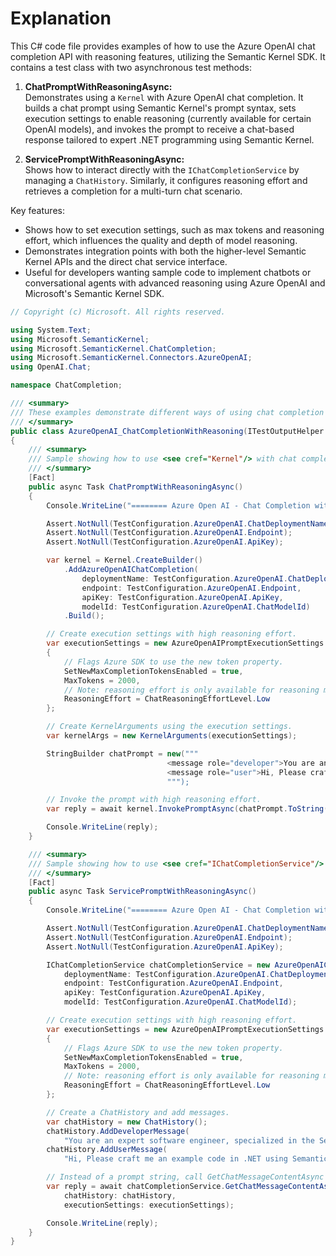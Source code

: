 # Explanation

This C# code file provides examples of how to use the Azure OpenAI chat completion API with reasoning features, utilizing the Semantic Kernel SDK. It contains a test class with two asynchronous test methods:

1. **ChatPromptWithReasoningAsync:**  
   Demonstrates using a `Kernel` with Azure OpenAI chat completion. It builds a chat prompt using Semantic Kernel's prompt syntax, sets execution settings to enable reasoning (currently available for certain OpenAI models), and invokes the prompt to receive a chat-based response tailored to expert .NET programming using Semantic Kernel.

2. **ServicePromptWithReasoningAsync:**  
   Shows how to interact directly with the `IChatCompletionService` by managing a `ChatHistory`. Similarly, it configures reasoning effort and retrieves a completion for a multi-turn chat scenario.

Key features:
- Shows how to set execution settings, such as max tokens and reasoning effort, which influences the quality and depth of model reasoning.
- Demonstrates integration points with both the higher-level Semantic Kernel APIs and the direct chat service interface.
- Useful for developers wanting sample code to implement chatbots or conversational agents with advanced reasoning using Azure OpenAI and Microsoft's Semantic Kernel SDK.

```csharp
// Copyright (c) Microsoft. All rights reserved.

using System.Text;
using Microsoft.SemanticKernel;
using Microsoft.SemanticKernel.ChatCompletion;
using Microsoft.SemanticKernel.Connectors.AzureOpenAI;
using OpenAI.Chat;

namespace ChatCompletion;

/// <summary>
/// These examples demonstrate different ways of using chat completion reasoning models with Azure OpenAI API.
/// </summary>
public class AzureOpenAI_ChatCompletionWithReasoning(ITestOutputHelper output) : BaseTest(output)
{
    /// <summary>
    /// Sample showing how to use <see cref="Kernel"/> with chat completion and chat prompt syntax.
    /// </summary>
    [Fact]
    public async Task ChatPromptWithReasoningAsync()
    {
        Console.WriteLine("======== Azure Open AI - Chat Completion with Reasoning ========");

        Assert.NotNull(TestConfiguration.AzureOpenAI.ChatDeploymentName);
        Assert.NotNull(TestConfiguration.AzureOpenAI.Endpoint);
        Assert.NotNull(TestConfiguration.AzureOpenAI.ApiKey);

        var kernel = Kernel.CreateBuilder()
            .AddAzureOpenAIChatCompletion(
                deploymentName: TestConfiguration.AzureOpenAI.ChatDeploymentName,
                endpoint: TestConfiguration.AzureOpenAI.Endpoint,
                apiKey: TestConfiguration.AzureOpenAI.ApiKey,
                modelId: TestConfiguration.AzureOpenAI.ChatModelId)
            .Build();

        // Create execution settings with high reasoning effort.
        var executionSettings = new AzureOpenAIPromptExecutionSettings //OpenAIPromptExecutionSettings
        {
            // Flags Azure SDK to use the new token property.
            SetNewMaxCompletionTokensEnabled = true,
            MaxTokens = 2000,
            // Note: reasoning effort is only available for reasoning models (at this moment o3-mini & o1 models)
            ReasoningEffort = ChatReasoningEffortLevel.Low
        };

        // Create KernelArguments using the execution settings.
        var kernelArgs = new KernelArguments(executionSettings);

        StringBuilder chatPrompt = new("""
                                   <message role="developer">You are an expert software engineer, specialized in the Semantic Kernel SDK and NET framework</message>
                                   <message role="user">Hi, Please craft me an example code in .NET using Semantic Kernel that implements a chat loop .</message>
                                   """);

        // Invoke the prompt with high reasoning effort.
        var reply = await kernel.InvokePromptAsync(chatPrompt.ToString(), kernelArgs);

        Console.WriteLine(reply);
    }

    /// <summary>
    /// Sample showing how to use <see cref="IChatCompletionService"/> directly with a <see cref="ChatHistory"/>.
    /// </summary>
    [Fact]
    public async Task ServicePromptWithReasoningAsync()
    {
        Console.WriteLine("======== Azure Open AI - Chat Completion with Azure Default Credential with Reasoning ========");

        Assert.NotNull(TestConfiguration.AzureOpenAI.ChatDeploymentName);
        Assert.NotNull(TestConfiguration.AzureOpenAI.Endpoint);
        Assert.NotNull(TestConfiguration.AzureOpenAI.ApiKey);

        IChatCompletionService chatCompletionService = new AzureOpenAIChatCompletionService(
            deploymentName: TestConfiguration.AzureOpenAI.ChatDeploymentName,
            endpoint: TestConfiguration.AzureOpenAI.Endpoint,
            apiKey: TestConfiguration.AzureOpenAI.ApiKey,
            modelId: TestConfiguration.AzureOpenAI.ChatModelId);

        // Create execution settings with high reasoning effort.
        var executionSettings = new AzureOpenAIPromptExecutionSettings
        {
            // Flags Azure SDK to use the new token property.
            SetNewMaxCompletionTokensEnabled = true,
            MaxTokens = 2000,
            // Note: reasoning effort is only available for reasoning models (at this moment o3-mini & o1 models)
            ReasoningEffort = ChatReasoningEffortLevel.Low
        };

        // Create a ChatHistory and add messages.
        var chatHistory = new ChatHistory();
        chatHistory.AddDeveloperMessage(
            "You are an expert software engineer, specialized in the Semantic Kernel SDK and .NET framework.");
        chatHistory.AddUserMessage(
            "Hi, Please craft me an example code in .NET using Semantic Kernel that implements a chat loop.");

        // Instead of a prompt string, call GetChatMessageContentAsync with the chat history.
        var reply = await chatCompletionService.GetChatMessageContentAsync(
            chatHistory: chatHistory,
            executionSettings: executionSettings);

        Console.WriteLine(reply);
    }
}
```